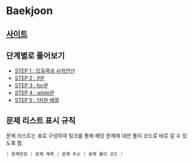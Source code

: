 # Baekjoon

## [사이트](https://www.acmicpc.net/step)

## 단계별로 풀어보기
- [STEP 1 : 입출력과 사칙연산](https://github.com/dms873/Algorithm-Problems/tree/master/Baekjoon/src/step1)
- [STEP 2 : if문](https://github.com/dms873/Algorithm-Problems/tree/master/Baekjoon/src/step2)
- [STEP 3 : for문](https://github.com/dms873/Algorithm-Problems/tree/master/Baekjoon/src/step3)
- [STEP 4 : while문](https://github.com/dms873/Algorithm-Problems/tree/master/Baekjoon/src/step4)
- [STEP 5 : 1차원 배열](https://github.com/dms873/Algorithm-Problems/tree/master/Baekjoon/src/step5)

## 문제 리스트 표시 규칙
문제 리스트는 표로 구성하여 링크를 통해 해당 문제에 대한 풀이 코드로 바로 갈 수 있도록 함.
```java
| 문제번호 | 문제 제목 | 문제 주소 | 문제 풀이 코드 |
```
